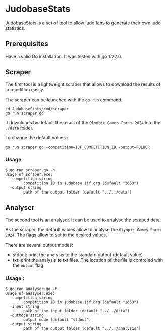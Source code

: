 # JudobaseStats

JudobaseStats is a set of tool to allow judo fans to generate their own judo statistics. 

## Prerequisites
Have a valid Go installation. It was tested with go 1.22.6.

## Scraper
The first tool is a lightweight scraper that allows to download the results of competition easily.

The scraper can be launched with the `go run` command.
```
cd JudobaseStats/cmd/scraper
go run scraper.go
```
It downloads by default the result of the `Olympic Games Paris 2024` into the `./data` folder.

To change the default values :
```
go run scraper.go -competition=IJF_COMPETITION_ID -output=FOLDER
```

### Usage
```
$ go run scraper.go -h
Usage of scraper.exe:
  -competition string
        competition ID in judobase.ijf.org (default "2653")
  -output string
        path of the output folder (default "../../data")
```

## Analyser
The second tool is an analyser. It can be used to analyse the scraped data.

As the scraper, the default values allow to analyse the `Olympic Games Paris 2024`. The flags allow to set to the desired values.

There are several output modes:
- stdout: print the analysis to the standard output (default value)
- txt: print the analysis to txt files. The location of the file is controled with the `output` flag.

### Usage :
```
$ go run analyser.go -h
Usage of analyser.exe:
  -competition string
        competition ID in judobase.ijf.org (default "2653")
  -input string
        path of the input folder (default "../../data")
  -outMode string
        output mode (default "stdout")
  -output string
        path of the output folder (default "../../analysis")
```